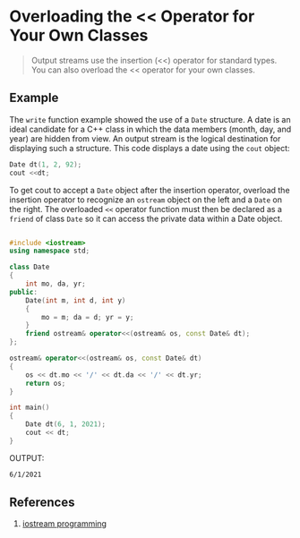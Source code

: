 # Overloading the << Operator for Your Own Classes

> Output streams use the insertion (<<) operator for standard types. You can also overload the << operator for your own classes.

## Example 

The `write` function example showed the use of a `Date` structure. A date is an ideal candidate for a C++ class in which the data members (month, day, and year) are hidden from view. An output stream is the logical destination for displaying such a structure. This code displays a date using the `cout` object:

```C++
Date dt(1, 2, 92);
cout <<dt;
```

To get cout to accept a `Date` object after the insertion operator, overload the insertion operator to recognize an `ostream` object on the left and a `Date` on the right. The overloaded `<<` operator function must then be declared as a `friend` of class `Date` so it can access the private data within a Date object.


```c++

#include <iostream>
using namespace std;

class Date
{
    int mo, da, yr;
public:
    Date(int m, int d, int y)
    {
        mo = m; da = d; yr = y;
    }
    friend ostream& operator<<(ostream& os, const Date& dt);
};

ostream& operator<<(ostream& os, const Date& dt)
{
    os << dt.mo << '/' << dt.da << '/' << dt.yr;
    return os;
}

int main()
{
    Date dt(6, 1, 2021);
    cout << dt;
}
```
OUTPUT:

```html
6/1/2021
```

## References

1. [iostream programming](https://docs.microsoft.com/en-us/cpp/standard-library/iostream-programming?view=msvc-160)

